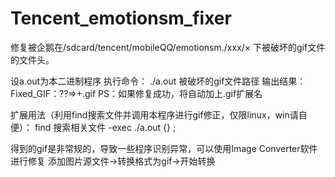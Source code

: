 # Tencent_emotionsm_fixer
修复被企鹅在/sdcard/tencent/mobileQQ/emotionsm./xxx/× 下被破坏的gif文件的文件头。

设a.out为本二进制程序
执行命令： ./a.out 被破坏的gif文件路径 
输出结果： Fixed_GIF：??=>+.gif
PS：如果修复成功，将自动加上.gif扩展名

扩展用法（利用find搜索文件并调用本程序进行gif修正，仅限linux，win请自便）：
find 搜索相关文件 -exec ./a.out {} \;

得到的gif是非常规的，导致一些程序识别异常，可以使用Image Converter软件进行修复
添加图片源文件->转换格式为gif->开始转换
